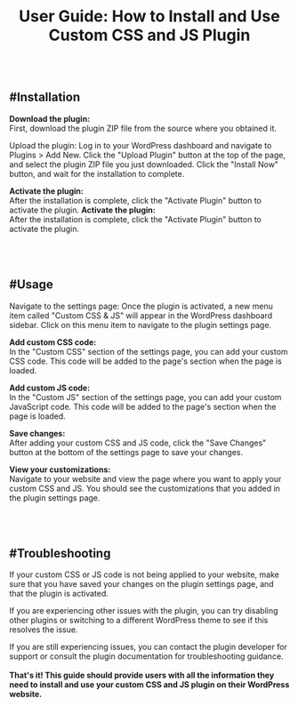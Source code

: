 <h1 align="center"><strong>User Guide: How to Install and Use Custom CSS and JS Plugin</strong></h1><br><br>

#Installation
--------------

<strong>Download the plugin:</strong><br> First, download the plugin ZIP file from the source where you obtained it.

Upload the plugin: Log in to your WordPress dashboard and navigate to Plugins > Add New. Click the "Upload Plugin" button at the top of the page, and select the plugin ZIP file you just downloaded. Click the "Install Now" button, and wait for the installation to complete.

<strong>Activate the plugin:</strong><br> After the installation is complete, click the "Activate Plugin" button to activate the plugin.
<strong>Activate the plugin:</strong><br> After the installation is complete, click the "Activate Plugin" button to activate the plugin.

<br><br>
#Usage
------

Navigate to the settings page: Once the plugin is activated, a new menu item called "Custom CSS & JS" will appear in the WordPress dashboard sidebar. Click on this menu item to navigate to the plugin settings page.

<strong>Add custom CSS code:</strong><br> In the "Custom CSS" section of the settings page, you can add your custom CSS code. This code will be added to the page's <head> section when the page is loaded.

<strong>Add custom JS code:</strong><br> In the "Custom JS" section of the settings page, you can add your custom JavaScript code. This code will be added to the page's <body> section when the page is loaded.

<strong>Save changes:</strong><br> After adding your custom CSS and JS code, click the "Save Changes" button at the bottom of the settings page to save your changes.

<strong>View your customizations:</strong><br> Navigate to your website and view the page where you want to apply your custom CSS and JS. You should see the customizations that you added in the plugin settings page.

<br><br>
#Troubleshooting
-----------------

If your custom CSS or JS code is not being applied to your website, make sure that you have saved your changes on the plugin settings page, and that the plugin is activated.

If you are experiencing other issues with the plugin, you can try disabling other plugins or switching to a different WordPress theme to see if this resolves the issue.

If you are still experiencing issues, you can contact the plugin developer for support or consult the plugin documentation for troubleshooting guidance.
<br><br>
<strong>That's it! This guide should provide users with all the information they need to install and use your custom CSS and JS plugin on their WordPress website.</strong>

